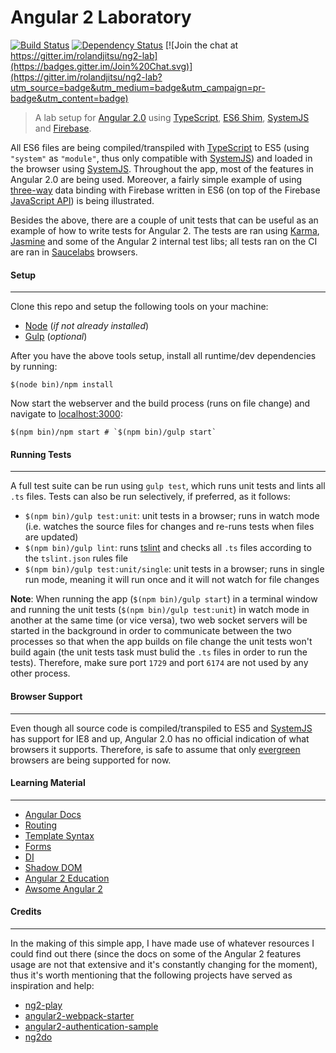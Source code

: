 # Angular 2 Laboratory

[![Build Status](https://travis-ci.org/rolandjitsu/ng2-lab.svg?branch=master)](https://travis-ci.org/rolandjitsu/ng2-lab)
[![Dependency Status](https://gemnasium.com/rolandjitsu/ng2-lab.svg)](https://gemnasium.com/rolandjitsu/ng2-lab)
[![Join the chat at https://gitter.im/rolandjitsu/ng2-lab](https://badges.gitter.im/Join%20Chat.svg)](https://gitter.im/rolandjitsu/ng2-lab?utm_source=badge&utm_medium=badge&utm_campaign=pr-badge&utm_content=badge)
> A lab setup for [Angular 2.0](https://angular.io/) using [TypeScript](http://www.typescriptlang.org/), [ES6 Shim](https://github.com/paulmillr/es6-shim), [SystemJS](https://github.com/systemjs/systemjs) and [Firebase](https://firebase.com).

All ES6 files are being compiled/transpiled with [TypeScript](http://www.typescriptlang.org/) to ES5 (using `"system"` as `"module"`, thus only compatible with [SystemJS](https://github.com/systemjs/systemjs)) and loaded in the browser using [SystemJS](https://github.com/systemjs/systemjs). Throughout the app, most of the features in Angular 2.0 are being used. Moreover, a fairly simple example of using [three-way](https://www.firebase.com/resources/images/blog/3-way-binding.png) data binding with Firebase written in ES6 (on top of the Firebase [JavaScript API](https://www.firebase.com/docs/web/)) is being illustrated.

Besides the above, there are a couple of unit tests that can be useful as an example of how to write tests for Angular 2. The tests are ran using [Karma](http://karma-runner.github.io/0.13/index.html), [Jasmine](http://jasmine.github.io/) and some of the Angular 2 internal test libs; all tests ran on the CI are ran in [Saucelabs](https://saucelabs.com/) browsers.


#### Setup
----------
Clone this repo and setup the following tools on your machine:

- [Node](http://nodejs.org) (*if not already installed*)
- [Gulp](http://gulpjs.com/) (*optional*)

After you have the above tools setup, install all runtime/dev dependencies by running:

```shell
$(node bin)/npm install
```

Now start the webserver and the build process (runs on file change) and navigate to [localhost:3000](http://localhost:3000):

```shell
$(npm bin)/npm start # `$(npm bin)/gulp start`
```


#### Running Tests
------------------
A full test suite can be run using `gulp test`, which runs unit tests and lints all `.ts` files. Tests can also be run selectively, if preferred, as it follows:
- `$(npm bin)/gulp test:unit`: unit tests in a browser; runs in watch mode (i.e. watches the source files for changes and re-runs tests when files are updated)
- `$(npm bin)/gulp lint`: runs [tslint](http://palantir.github.io/tslint/) and checks all `.ts` files according to the `tslint.json` rules file
- `$(npm bin)/gulp test:unit/single`: unit tests in a browser; runs in single run mode, meaning it will run once and it will not watch for file changes

**Note**: When running the app (`$(npm bin)/gulp start`) in a terminal window and running the unit tests (`$(npm bin)/gulp test:unit`) in watch mode in another at the same time (or vice versa), two web socket servers will be started in the background in order to communicate between the two processes so that when the app builds on file change the unit tests won't build again (the unit tests task must bulid the `.ts` files in order to run the tests). Therefore, make sure port `1729` and port `6174` are not used by any other process.


#### Browser Support
--------------------
Even though all source code is compiled/transpiled to ES5 and [SystemJS](https://github.com/systemjs/systemjs) has support for IE8 and up, Angular 2.0 has no official indication of what browsers it supports.
Therefore, is safe to assume that only [evergreen](http://eisenbergeffect.bluespire.com/evergreen-browsers/) browsers are being supported for now.


#### Learning Material
----------------------
- [Angular Docs](https://angular.io)
- [Routing](http://blog.thoughtram.io/angularjs/2015/02/19/futuristic-routing-in-angular.html)
- [Template Syntax](http://victorsavkin.com/post/119943127151/angular-2-template-syntax)
- [Forms](https://ngforms.firebaseapp.com)
- [DI](http://blog.thoughtram.io/angular/2015/05/18/dependency-injection-in-angular-2.html)
- [Shadow DOM](https://developer.mozilla.org/en-US/docs/Web/Web_Components/Shadow_DOM)
- [Angular 2 Education](https://github.com/timjacobi/angular2-education)
- [Awsome Angular 2](https://github.com/angular-class/awesome-angular2)


#### Credits
------------
In the making of this simple app, I have made use of whatever resources I could find out there (since the docs on some of the Angular 2 features usage are not that extensive and it's constantly changing for the moment), thus it's worth mentioning that the following projects have served as inspiration and help:

- [ng2-play](https://github.com/pkozlowski-opensource/ng2-play)
- [angular2-webpack-starter](https://github.com/angular-class/angular2-webpack-starter)
- [angular2-authentication-sample](https://github.com/auth0/angular2-authentication-sample)
- [ng2do](https://github.com/davideast/ng2do)
